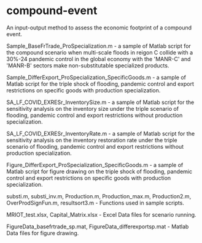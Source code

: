# compound-event
An input-output method to assess the economic footprint of a compound event.

Sample_BaseFrTrade_ProSpecialization.m - a sample of Matlab script for the compound scenario when multi-scale floods in reigon C collide with a 30%-24 pandemic control in the global economy with the 'MANR-C' and 'MANR-B' sectors make non-substitutable specialized products.

Sample_DifferExport_ProSpecialization_SpecificGoods.m - a sample of Matlab script for the triple shock of flooding, pandemic control and export restrictions on specific goods with production specialization.

SA_LF_COVID_EXRESr_InventorySize.m - a sample of Matlab script for the sensitivity analysis on the inventory size under the triple scenario of flooding, pandemic control and export restrictions without production specialization.

SA_LF_COVID_EXRESr_InventoryRate.m - a sample of Matlab script for the sensitivity analysis on the inventory restoration rate under the triple scenario of flooding, pandemic control and export restrictions without production specialization.

Figure_DifferExport_ProSpecialization_SpecificGoods.m - a sample of Matlab script for figure drawing on the triple shock of flooding, pandemic control and export restrictions on specific goods with production specialization.

substi.m, substi_inv.m, Production.m, Production_max.m, Production2.m, OverProdSignFun.m, resultsort3.m - Functions used in sample scripts.

MRIOT_test.xlsx, Capital_Matrix.xlsx - Excel Data files for scenario running.

FigureData_basefrtrade_sp.mat, FigureData_differexportsp.mat - Matlab Data files for figure drawing.
